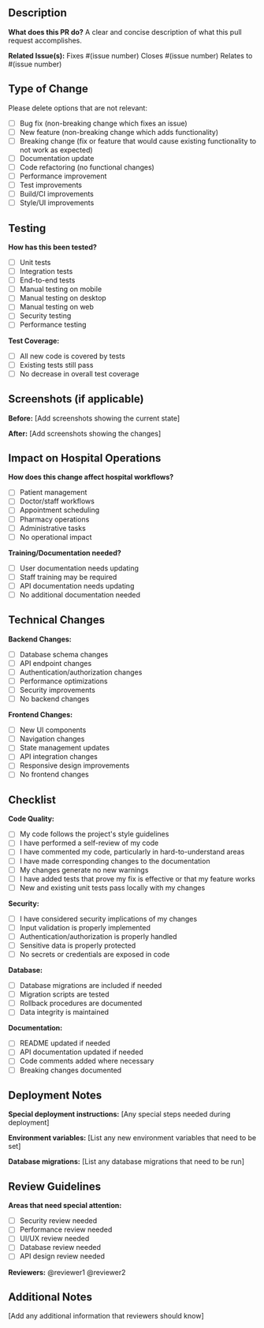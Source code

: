 ## Description

**What does this PR do?**
A clear and concise description of what this pull request accomplishes.

**Related Issue(s):**
Fixes #(issue number)
Closes #(issue number)
Relates to #(issue number)

## Type of Change

Please delete options that are not relevant:

- [ ] Bug fix (non-breaking change which fixes an issue)
- [ ] New feature (non-breaking change which adds functionality)
- [ ] Breaking change (fix or feature that would cause existing functionality to not work as expected)
- [ ] Documentation update
- [ ] Code refactoring (no functional changes)
- [ ] Performance improvement
- [ ] Test improvements
- [ ] Build/CI improvements
- [ ] Style/UI improvements

## Testing

**How has this been tested?**

- [ ] Unit tests
- [ ] Integration tests
- [ ] End-to-end tests
- [ ] Manual testing on mobile
- [ ] Manual testing on desktop
- [ ] Manual testing on web
- [ ] Security testing
- [ ] Performance testing

**Test Coverage:**
- [ ] All new code is covered by tests
- [ ] Existing tests still pass
- [ ] No decrease in overall test coverage

## Screenshots (if applicable)

**Before:**
[Add screenshots showing the current state]

**After:**
[Add screenshots showing the changes]

## Impact on Hospital Operations

**How does this change affect hospital workflows?**
- [ ] Patient management
- [ ] Doctor/staff workflows  
- [ ] Appointment scheduling
- [ ] Pharmacy operations
- [ ] Administrative tasks
- [ ] No operational impact

**Training/Documentation needed?**
- [ ] User documentation needs updating
- [ ] Staff training may be required
- [ ] API documentation needs updating
- [ ] No additional documentation needed

## Technical Changes

**Backend Changes:**
- [ ] Database schema changes
- [ ] API endpoint changes
- [ ] Authentication/authorization changes
- [ ] Performance optimizations
- [ ] Security improvements
- [ ] No backend changes

**Frontend Changes:**
- [ ] New UI components
- [ ] Navigation changes
- [ ] State management updates
- [ ] API integration changes
- [ ] Responsive design improvements
- [ ] No frontend changes

## Checklist

**Code Quality:**
- [ ] My code follows the project's style guidelines
- [ ] I have performed a self-review of my code
- [ ] I have commented my code, particularly in hard-to-understand areas
- [ ] I have made corresponding changes to the documentation
- [ ] My changes generate no new warnings
- [ ] I have added tests that prove my fix is effective or that my feature works
- [ ] New and existing unit tests pass locally with my changes

**Security:**
- [ ] I have considered security implications of my changes
- [ ] Input validation is properly implemented
- [ ] Authentication/authorization is properly handled
- [ ] Sensitive data is properly protected
- [ ] No secrets or credentials are exposed in code

**Database:**
- [ ] Database migrations are included if needed
- [ ] Migration scripts are tested
- [ ] Rollback procedures are documented
- [ ] Data integrity is maintained

**Documentation:**
- [ ] README updated if needed
- [ ] API documentation updated if needed
- [ ] Code comments added where necessary
- [ ] Breaking changes documented

## Deployment Notes

**Special deployment instructions:**
[Any special steps needed during deployment]

**Environment variables:**
[List any new environment variables that need to be set]

**Database migrations:**
[List any database migrations that need to be run]

## Review Guidelines

**Areas that need special attention:**
- [ ] Security review needed
- [ ] Performance review needed
- [ ] UI/UX review needed
- [ ] Database review needed
- [ ] API design review needed

**Reviewers:**
@reviewer1 @reviewer2

## Additional Notes

[Add any additional information that reviewers should know]